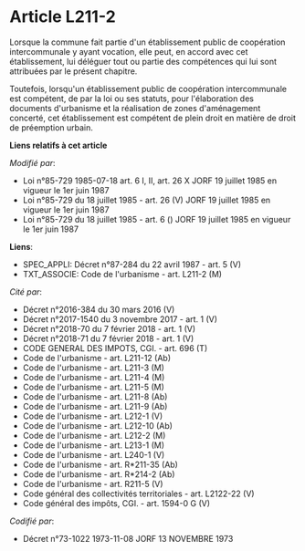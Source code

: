 # Article L211-2

Lorsque la commune fait partie d'un établissement public de coopération intercommunale y ayant vocation, elle peut, en accord
avec cet établissement, lui déléguer tout ou partie des compétences qui lui sont attribuées par le présent chapitre.

Toutefois, lorsqu'un établissement public de coopération intercommunale est compétent, de par la loi ou ses statuts, pour
l'élaboration des documents d'urbanisme et la réalisation de zones d'aménagement concerté, cet établissement est compétent de
plein droit en matière de droit de préemption urbain.

**Liens relatifs à cet article**

_Modifié par_:

  - Loi n°85-729 1985-07-18 art. 6 I, II, art. 26 X JORF 19 juillet 1985 en vigueur le 1er juin 1987
  - Loi n°85-729 du 18 juillet 1985 - art. 26 (V) JORF 19 juillet 1985 en vigueur le 1er juin 1987
  - Loi n°85-729 du 18 juillet 1985 - art. 6 () JORF 19 juillet 1985 en vigueur le 1er juin 1987

**Liens**:

  - SPEC_APPLI: Décret n°87-284 du 22 avril 1987 - art. 5 (V)
  - TXT_ASSOCIE: Code de l'urbanisme - art. L211-2 (M)

_Cité par_:

  - Décret n°2016-384 du 30 mars 2016 (V)
  - Décret n°2017-1540 du 3 novembre 2017 - art. 1 (V)
  - Décret n°2018-70 du 7 février 2018 - art. 1 (V)
  - Décret n°2018-71 du 7 février 2018 - art. 1 (V)
  - CODE GENERAL DES IMPOTS, CGI. - art. 696 (T)
  - Code de l'urbanisme - art. L211-12 (Ab)
  - Code de l'urbanisme - art. L211-3 (M)
  - Code de l'urbanisme - art. L211-4 (M)
  - Code de l'urbanisme - art. L211-5 (M)
  - Code de l'urbanisme - art. L211-8 (Ab)
  - Code de l'urbanisme - art. L211-9 (Ab)
  - Code de l'urbanisme - art. L212-1 (V)
  - Code de l'urbanisme - art. L212-10 (Ab)
  - Code de l'urbanisme - art. L212-2 (M)
  - Code de l'urbanisme - art. L213-1 (M)
  - Code de l'urbanisme - art. L240-1 (V)
  - Code de l'urbanisme - art. R*211-35 (Ab)
  - Code de l'urbanisme - art. R*214-2 (Ab)
  - Code de l'urbanisme - art. R211-5 (V)
  - Code général des collectivités territoriales - art. L2122-22 (V)
  - Code général des impôts, CGI. - art. 1594-0 G (V)

_Codifié par_:

  - Décret n°73-1022 1973-11-08 JORF 13 NOVEMBRE 1973
